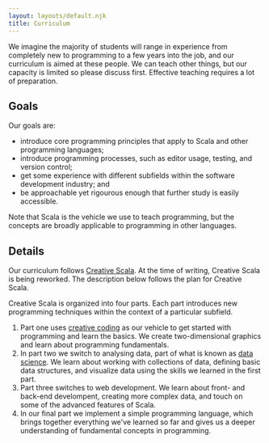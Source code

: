 ```yaml
---
layout: layouts/default.njk
title: Curriculum
---
```


We imagine the majority of students will range in experience from completely new to programming to a few years into the job, and our curriculum is aimed at these people. We can teach other things, but our capacity is limited so please discuss first. Effective teaching requires a lot of preparation.


## Goals

Our goals are:

* introduce core programming principles that apply to Scala and other programming languages;
* introduce programming processes, such as editor usage, testing, and version control;
* get some experience with different subfields within the software development industry; and
* be approachable yet rigourous enough that further study is easily accessible.

Note that Scala is the vehicle we use to teach programming, but the concepts are broadly applicable to programming in other languages.


## Details

Our curriculum follows [Creative Scala][creative-scala]. At the time of writing, Creative Scala is being reworked. The description below follows the plan for Creative Scala.

Creative Scala is organized into four parts. Each part introduces new programming techniques within the context of a particular subfield.

1. Part one uses [creative coding][creative-coding] as our vehicle to get started with programming and learn the basics. We create two-dimensional graphics and learn about programming fundamentals.
2. In part two we switch to analysing data, part of what is known as [data science][data-science]. We learn about working with collections of data, defining basic data structures, and visualize data using the skills we learned in the first part.
3. Part three switches to web development. We learn about front- and back-end develompent, creating more complex data, and touch on some of the advanced features of Scala.
4. In our final part we implement a simple programming language, which brings together everything we've learned so far and gives us a deeper understanding of fundamental concepts in programming.


[creative-scala]: https://www.creativescala.org/
[creative-coding]: https://en.wikipedia.org/wiki/Creative_coding
[data-science]: https://en.wikipedia.org/wiki/Data_science
